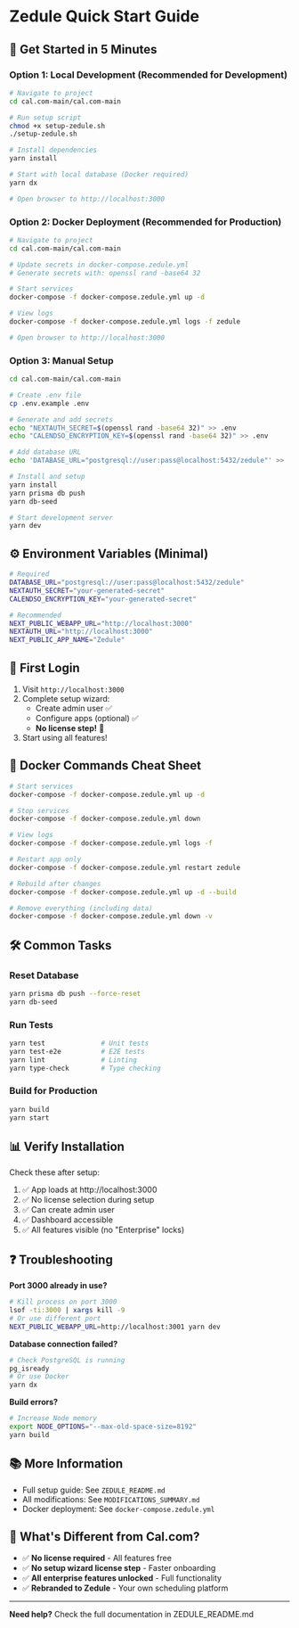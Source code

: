 # Zedule Quick Start Guide

## 🚀 Get Started in 5 Minutes

### Option 1: Local Development (Recommended for Development)

```bash
# Navigate to project
cd cal.com-main/cal.com-main

# Run setup script
chmod +x setup-zedule.sh
./setup-zedule.sh

# Install dependencies
yarn install

# Start with local database (Docker required)
yarn dx

# Open browser to http://localhost:3000
```

### Option 2: Docker Deployment (Recommended for Production)

```bash
# Navigate to project
cd cal.com-main/cal.com-main

# Update secrets in docker-compose.zedule.yml
# Generate secrets with: openssl rand -base64 32

# Start services
docker-compose -f docker-compose.zedule.yml up -d

# View logs
docker-compose -f docker-compose.zedule.yml logs -f zedule

# Open browser to http://localhost:3000
```

### Option 3: Manual Setup

```bash
cd cal.com-main/cal.com-main

# Create .env file
cp .env.example .env

# Generate and add secrets
echo "NEXTAUTH_SECRET=$(openssl rand -base64 32)" >> .env
echo "CALENDSO_ENCRYPTION_KEY=$(openssl rand -base64 32)" >> .env

# Add database URL
echo 'DATABASE_URL="postgresql://user:pass@localhost:5432/zedule"' >> .env

# Install and setup
yarn install
yarn prisma db push
yarn db-seed

# Start development server
yarn dev
```

## ⚙️ Environment Variables (Minimal)

```bash
# Required
DATABASE_URL="postgresql://user:pass@localhost:5432/zedule"
NEXTAUTH_SECRET="your-generated-secret"
CALENDSO_ENCRYPTION_KEY="your-generated-secret"

# Recommended  
NEXT_PUBLIC_WEBAPP_URL="http://localhost:3000"
NEXTAUTH_URL="http://localhost:3000"
NEXT_PUBLIC_APP_NAME="Zedule"
```

## 🎯 First Login

1. Visit `http://localhost:3000`
2. Complete setup wizard:
   - Create admin user ✅
   - Configure apps (optional) ✅
   - **No license step!** 🎉
3. Start using all features!

## 🐳 Docker Commands Cheat Sheet

```bash
# Start services
docker-compose -f docker-compose.zedule.yml up -d

# Stop services
docker-compose -f docker-compose.zedule.yml down

# View logs
docker-compose -f docker-compose.zedule.yml logs -f

# Restart app only
docker-compose -f docker-compose.zedule.yml restart zedule

# Rebuild after changes
docker-compose -f docker-compose.zedule.yml up -d --build

# Remove everything (including data)
docker-compose -f docker-compose.zedule.yml down -v
```

## 🛠️ Common Tasks

### Reset Database
```bash
yarn prisma db push --force-reset
yarn db-seed
```

### Run Tests
```bash
yarn test              # Unit tests
yarn test-e2e          # E2E tests
yarn lint              # Linting
yarn type-check        # Type checking
```

### Build for Production
```bash
yarn build
yarn start
```

## 📊 Verify Installation

Check these after setup:

1. ✅ App loads at http://localhost:3000
2. ✅ No license selection during setup
3. ✅ Can create admin user
4. ✅ Dashboard accessible
5. ✅ All features visible (no "Enterprise" locks)

## ❓ Troubleshooting

**Port 3000 already in use?**
```bash
# Kill process on port 3000
lsof -ti:3000 | xargs kill -9
# Or use different port
NEXT_PUBLIC_WEBAPP_URL=http://localhost:3001 yarn dev
```

**Database connection failed?**
```bash
# Check PostgreSQL is running
pg_isready
# Or use Docker
yarn dx
```

**Build errors?**
```bash
# Increase Node memory
export NODE_OPTIONS="--max-old-space-size=8192"
yarn build
```

## 📚 More Information

- Full setup guide: See `ZEDULE_README.md`
- All modifications: See `MODIFICATIONS_SUMMARY.md`
- Docker deployment: See `docker-compose.zedule.yml`

## 🎉 What's Different from Cal.com?

- ✅ **No license required** - All features free
- ✅ **No setup wizard license step** - Faster onboarding
- ✅ **All enterprise features unlocked** - Full functionality
- ✅ **Rebranded to Zedule** - Your own scheduling platform

---

**Need help?** Check the full documentation in ZEDULE_README.md

